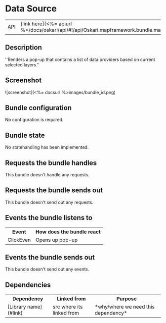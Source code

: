 # Data Source

<table>
  <tr>
    <td>API</td><td>[link here](<%= apiurl %>/docs/oskari/api/#!/api/Oskari.mapframework.bundle.mapmodule.plugin.DataSourcePlugin)</td>
  </tr>
</table>

## Description

''Renders a pop-up that contains a list of data providers based on current selected layers.''


## Screenshot

![screenshot](<%= docsurl %>images/bundle_id.png)

## Bundle configuration

No configuration is required.

## Bundle state

No statehandling has been implemented.

## Requests the bundle handles

This bundle doesn't handle any requests.

## Requests the bundle sends out

This bundle doesn't send out any requests.

## Events the bundle listens to

<table>
  <tr>
    <th>Event</th><th>How does the bundle react</th>
  </tr>
  <tr>
    <td>ClickEven</td><td>Opens up pop-up</td>
  </tr>
</table>


## Events the bundle sends out

This bundle doesn't send out any events.

## Dependencies

<table>
  <tr>
    <th>Dependency</th><th>Linked from</th><th>Purpose</th>
  </tr>
  <tr>
    <td>[Library name](#link)</td><td>src where its linked from</td><td>*why/where we need this dependency*</td>
  </tr>
</table>

